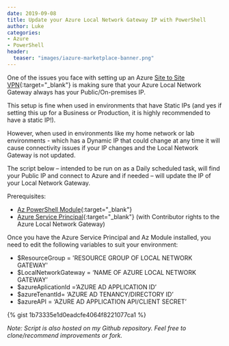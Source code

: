 ```yaml
---
date: 2019-09-08
title: Update your Azure Local Network Gateway IP with PowerShell
author: Luke
categories:
- Azure
- PowerShell
header: 
  teaser: "images/iazure-marketplace-banner.png"
---
```

One of the issues you face with setting up an Azure [Site to Site VPN](https://learn.microsoft.com/en-us/azure/vpn-gateway/tutorial-site-to-site-portal?WT.mc_id=AZ-MVP-5004796){:target="_blank"} is making sure that your Azure Local Network Gateway always has your Public/On-premises IP.

This setup is fine when used in environments that have Static IPs (and yes if setting this up for a Business or Production, it is highly recommended to have a static IP!).

However, when used in environments like my home network or lab environments - which has a Dynamic IP that could change at any time it will cause connectivity issues if your IP changes and the Local Network Gateway is not updated.

The script below – intended to be run on as a Daily scheduled task, will find
your Public IP and connect to Azure and if needed – will update the IP of your
Local Network Gateway.

Prerequisites:

* [Az PowerShell Module](https://learn.microsoft.com/en-us/powershell/azure/install-az-ps?view=azps-7.5.0&WT.mc_id=AZ-MVP-5004796){:target="_blank"}
* [Azure Service Principal](https://learn.microsoft.com/en-us/azure/active-directory/develop/howto-create-service-principal-portal?WT.mc_id=AZ-MVP-5004796){:target="_blank"} (with Contributor rights to the Azure Local Network Gateway)

Once you have the Azure Service Principal and Az Module installed, you need to
edit the following variables to suit your environment:

* $ResourceGroup = 'RESOURCE GROUP OF LOCAL NETWORK GATEWAY'
* $LocalNetworkGateway = ‘NAME OF AZURE LOCAL NETWORK GATEWAY’
* $azureAplicationId =’AZURE AD APPLICATION ID’
* $azureTenantId= ‘AZURE AD TENANCY/DIRECTORY ID’
* $azureAPI = ‘AZURE AD APPLICATION API/CLIENT SECRET’

{% gist 1b73335e1d0eadcfe4064f8221077ca1 %}

_Note: Script is also hosted on my Github repository. Feel free to clone/recommend improvements or fork._
